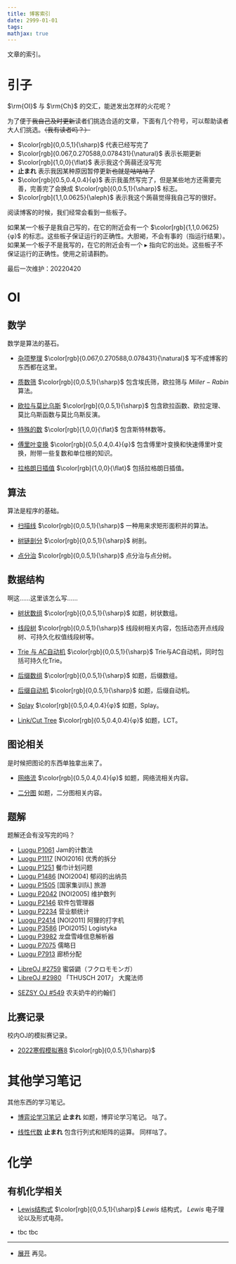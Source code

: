 ```yaml
---
title: 博客索引
date: 2999-01-01
tags:
mathjax: true
---
```


文章的索引。

<!--more-->

# 引子

$\rm{OI}$ 与 $\rm{Ch}$ 的交汇，能迸发出怎样的火花呢？

为了便于~~我自己及时更新~~读者们挑选合适的文章，下面有几个符号，可以帮助读者大人们挑选。~~（我有读者吗？）~~

- $\color[rgb]{0,0.5,1}{\sharp}$ 代表已经写完了
- $\color[rgb]{0.067,0.270588,0.078431}{\natural}$ 表示长期更新
- $\color[rgb]{1,0,0}{\flat}$ 表示我这个蒟蒻还没写完
- **止まれ** 表示我因某种原因暂停更新~~也就是咕咕咕了~~
- $\color[rgb]{0.5,0.4,0.4}{φ}$ 表示我虽然写完了，但是某些地方还需要完善，完善完了会换成 $\color[rgb]{0,0.5,1}{\sharp}$ 标志。
- $\color[rgb]{1,1,0.0625}{\aleph}$ 表示我这个蒟蒻觉得我自己写的很好。

阅读博客的时候，我们经常会看到一些板子。

如果某一个板子是我自己写的，在它的附近会有一个 $\color[rgb]{1,1,0.0625}{φ}$ 的标志。这些板子保证运行的正确性。大胆褐，不会有事的（指运行结果）。
如果某一个板子不是我写的，在它的附近会有一个 $\blacktriangleright$ 指向它的出处。这些板子不保证运行的正确性。使用之前请斟酌。 

最后一次维护：20220420

# OI

## 数学

数学是算法的基石。

- [杂项整理](/maths/mathematics) $\color[rgb]{0.067,0.270588,0.078431}{\natural}$ 
  写不成博客的东西都在这里。

- [质数筛](/OI/prime-sieves) $\color[rgb]{0,0.5,1}{\sharp}$
  包含埃氏筛，欧拉筛与 $Miller-Rabin$ 算法。

- [欧拉与莫比乌斯](/maths/eular-and-möbius) $\color[rgb]{0,0.5,1}{\sharp}$
  包含欧拉函数、欧拉定理、莫比乌斯函数与莫比乌斯反演。

- [特殊的数](/maths/special-numbers) $\color[rgb]{1,0,0}{\flat}$
  包含斯特林数等。

- [傅里叶变换](/maths/fourier-transform) $\color[rgb]{0.5,0.4,0.4}{φ}$
  包含傅里叶变换和快速傅里叶变换，附带一些复数和单位根的知识。

- [拉格朗日插值](/maths/lagrange-interpolation) $\color[rgb]{1,0,0}{\flat}$
  包括拉格朗日插值。

## 算法

算法是程序的基础。

- [扫描线](/OI/scanning-line) $\color[rgb]{0,0.5,1}{\sharp}$
  一种用来求矩形面积并的算法。

- [树链剖分](/OI/heavy-path-decomposition) $\color[rgb]{0,0.5,1}{\sharp}$
  树剖。

- [点分治](/OI/point-divide) $\color[rgb]{0,0.5,1}{\sharp}$
  点分治与点分树。

## 数据结构

啊这……这里该怎么写……

- [树状数组](/OI/tree-array) $\color[rgb]{0,0.5,1}{\sharp}$ 
  如题，树状数组。

- [线段树](/OI/segment-tree) $\color[rgb]{0,0.5,1}{\sharp}$
  线段树相关内容，包括动态开点线段树、可持久化权值线段树等。

- [Trie 与 AC自动机](/OI/trie-and-AK-avtomat) $\color[rgb]{0,0.5,1}{\sharp}$
   Trie与AC自动机，同时包括可持久化Trie。
  
- [后缀数组](/OI/suffix-array) $\color[rgb]{0,0.5,1}{\sharp}$ 
  如题，后缀数组。

- [后缀自动机](/OI/suffix-avtomat) $\color[rgb]{0,0.5,1}{\sharp}$ 
  如题，后缀自动机。

- [Splay](/OI/splay) $\color[rgb]{0.5,0.4,0.4}{φ}$
  如题，Splay。

- [Link/Cut Tree](/OI/link-cut-tree) $\color[rgb]{0.5,0.4,0.4}{φ}$
  如题，LCT。

## 图论相关

是时候把图论的东西单独拿出来了。

- [网络流](/OI/flow) $\color[rgb]{0.5,0.4,0.4}{φ}$
  如题，网络流相关内容。

- [二分图](/OI/bipartie-graph) 
  如题，二分图相关内容。

## 题解

题解还会有没写完的吗？

- [Luogu P1061](/solutions/solution-p1061) Jam的计数法
- [Luogu P1117](/solutions/solution-p1117) [NOI2016] 优秀的拆分
- [Luogu P1251](/solutions/solution-p1251) 餐巾计划问题
- [Luogu P1486](/solutions/solution-p1486) [NOI2004] 郁闷的出纳员
- [Luogu P1505](/solutions/solution-p1505) [国家集训队] 旅游
- [Luogu P2042](/solutions/solution-p2042) [NOI2005] 维护数列
- [Luogu P2146](/solutions/solution-p2146) 软件包管理器
- [Luogu P2234](/solutions/solution-p2234) 营业额统计
- [Luogu P2414](/solutions/solution-p2414) [NOI2011] 阿狸的打字机
- [Luogu P3586](/solutions/solution-p3586) [POI2015] Logistyka
- [Luogu P3982](/solutions/solution-p3982) 龙盘雪峰信息解析器
- [Luogu P7075](/solutions/solution-p7075) 儒略日
- [Luogu P7913](/solutions/solution-p7913) 廊桥分配

+ [LibreOJ #2759](/solutions/solution-l2759) 蜜袋鼯（フクロモモンガ）
+ [LibreOJ #2980](/solutions/solution-l2980) 「THUSCH 2017」 大魔法师

- [SEZSY OJ #549](/solutions/solution-sy549) 农夫奶牛的约翰们

## 比赛记录

校内OJ的模拟赛记录。

- [2022寒假模拟赛8](/contestrecords/2022-wh-8) $\color[rgb]{0,0.5,1}{\sharp}$

# 其他学习笔记

其他东西的学习笔记。

- [博弈论学习笔记](/notes/game-strategy) **止まれ**
  如题，博弈论学习笔记。
  咕了。

- [线性代数](/notes/linar-algebra) **止まれ**
  包含行列式和矩阵的运算。
  同样咕了。

# 化学

## 有机化学相关

- [Lewis结构式](/chemistry/lewis-structure) $\color[rgb]{0,0.5,1}{\sharp}$
  $Lewis$ 结构式， $Lewis$ 电子理论以及形式电荷。
  
- tbc
  tbc
  
---
  
- [展开](https://www.bilibili.com/video/BV12k4y1173i)
  再见。
  
